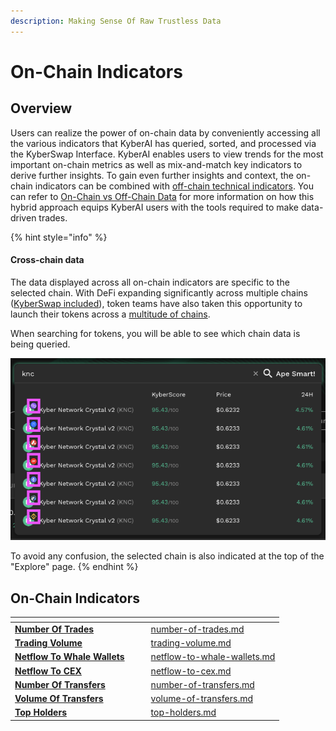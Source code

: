 ```yaml
---
description: Making Sense Of Raw Trustless Data
---
```


# On-Chain Indicators

## Overview

Users can realize the power of on-chain data by conveniently accessing all the various indicators that KyberAI has queried, sorted, and processed via the KyberSwap Interface. KyberAI enables users to view trends for the most important on-chain metrics as well as mix-and-match key indicators to derive further insights. To gain even further insights and context, the on-chain indicators can be combined with [off-chain technical indicators](../technical-indicators/). You can refer to [On-Chain vs Off-Chain Data](../../../getting-started/foundational-topics/decentralized-technologies/on-chain-vs-off-chain-data.md) for more information on how this hybrid approach equips KyberAI users with the tools required to make data-driven trades.

{% hint style="info" %}
#### Cross-chain data

The data displayed across all on-chain indicators are specific to the selected chain. With DeFi expanding significantly across multiple chains ([KyberSwap included](../../../getting-started/supported-exchanges-and-networks.md)), token teams have also taken this opportunity to launch their tokens across a [multitude of chains](../../../getting-started/supported-exchanges-and-networks.md).

When searching for tokens, you will be able to see which chain data is being queried.

<img src="../../../.gitbook/assets/KyberAI_OnChain_SearchCrossChain.png" alt="" data-size="original">

To avoid any confusion, the selected chain is also indicated at the top of the "Explore" page.
{% endhint %}

## On-Chain Indicators

<table data-view="cards"><thead><tr><th></th><th data-hidden></th><th data-hidden></th><th data-hidden data-card-target data-type="content-ref"></th></tr></thead><tbody><tr><td><a href="number-of-trades.md"><strong>Number Of Trades</strong></a></td><td></td><td></td><td><a href="number-of-trades.md">number-of-trades.md</a></td></tr><tr><td><a href="trading-volume.md"><strong>Trading Volume</strong></a></td><td></td><td></td><td><a href="trading-volume.md">trading-volume.md</a></td></tr><tr><td><a href="netflow-to-whale-wallets.md"><strong>Netflow To Whale Wallets</strong></a></td><td></td><td></td><td><a href="netflow-to-whale-wallets.md">netflow-to-whale-wallets.md</a></td></tr><tr><td><a href="netflow-to-cex.md"><strong>Netflow To CEX</strong></a></td><td></td><td></td><td><a href="netflow-to-cex.md">netflow-to-cex.md</a></td></tr><tr><td><a href="number-of-transfers.md"><strong>Number Of Transfers</strong></a></td><td></td><td></td><td><a href="number-of-transfers.md">number-of-transfers.md</a></td></tr><tr><td><a href="volume-of-transfers.md"><strong>Volume Of Transfers</strong></a></td><td></td><td></td><td><a href="volume-of-transfers.md">volume-of-transfers.md</a></td></tr><tr><td><a href="top-holders.md"><strong>Top Holders</strong></a></td><td></td><td></td><td><a href="top-holders.md">top-holders.md</a></td></tr></tbody></table>
